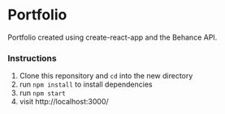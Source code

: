# Portfolio
Portfolio created using create-react-app and the Behance API.

### Instructions
1. Clone this reponsitory and `cd` into the new directory
2. run `npm install` to install dependencies
3. run `npm start`
4. visit http://localhost:3000/

